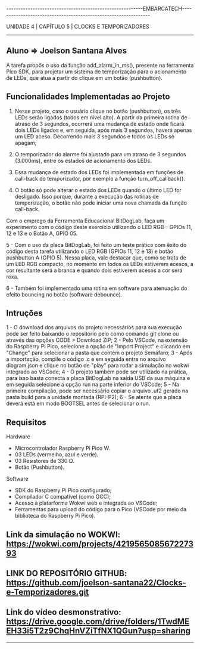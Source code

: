 ---------------------------------------------------------EMBARCATECH----------------------------------------------------------------

UNIDADE 4 | CAPÍTULO 5 | CLOCKS E TEMPORIZADORES 
____________________________________________________________________________________________________________________________________

## Aluno => Joelson Santana Alves 

A tarefa propôs o uso da função add_alarm_in_ms(), presente
na ferramenta Pico SDK, para projetar um sistema de temporização
para o acionamento de LEDs, que atua a partir do clique em um
botão (pushbutton). 

## Funcionalidades Implementadas ao Projeto

1. Nesse projeto, caso o usuário clique no botão (pushbutton), os três LEDs serão
ligados (todos em nível alto). A partir da primeira rotina de atraso de 3 segundos,
ocorrerá uma mudança de estado onde ficará dois LEDs ligados e, em seguida, após mais 3 segundos, 
haverá apenas um LED aceso. Decorrendo mais 3 segundos e todos os LEDs se apagam;

2. O temporizador do alarme foi ajustado para um atraso de 3 segundos (3.000ms), entre os estados de acionamento dos
LEDs.

3. Essa mudança de estado dos LEDs foi implementada em
funções de call-back do temporizador, por exemplo a função  turn_off_callback().

4. O botão só pode alterar o estado dos LEDs quando o último LED
for desligado. Isso porque, durante a execução das rotinas de
temporização, o botão não pode iniciar uma nova chamada da
função call-back.

Com o emprego da Ferramenta Educacional BitDogLab, faça
um experimento com o código deste exercício utilizando o LED
RGB – GPIOs 11, 12 e 13 e o Botão A, GPIO 05.

5 - Com o uso da placa BitDogLab, foi feito um teste prático com êxito do código desta tarefa utilizando o LED
RGB (GPIOs 11, 12 e 13) e botão pushbutton A (GPIO 5). Nessa placa, vale destacar que, como se trata de um LED RGB compacto, no momento em todos os LEDs estiverem acesos, a cor resultante será a branca e quando dois estiverem acesos a cor será roxa.

6 - Também foi implementado uma rotina em software para atenuação
do efeito bouncing no botão (software debounce).

## Intruções
1 - O download dos arquivos do projeto necessários para sua execução pode ser feito baixando o repositório pelo como comando git clone <link do repositorio> ou através das opções CODE > Download ZIP;
2 - Pelo VSCode, na extensão do Raspberry PI Pico, selecione a opção de "Import Project" e clicando em "Change" para selecionar a pasta que contém o projeto Semáfaro;
3 - Após a importação, compile o código .c e em seguida entre no arquivo diagram.json e clique no botão de "play" para rodar a simulação no wokwi integrado ao VSCode;
4 - O projeto também pode ser utilizado na prática, para  isso basta conecta a placa BitDogLab na saída USB da sua máquina e em seguida selecione a opção run na parte inferior do VSCode;
5 - Na primeira compilação, pode ser necessário copiar o arquivo .uf2 gerado na pasta build para a unidade montada (RPI-P2);
6 - Se atente que a placa deverá está em modo BOOTSEL antes de selecionar o run.

## Requisitos

Hardware
- Microcontrolador Raspberry Pi Pico W.
- 03 LEDs (vermelho, azul e verde).
- 03 Resistores de 330 Ω.
- Botão (Pushbutton).

Software
- SDK do Raspberry Pi Pico configurado;
- Compilador C compatível (como GCC);
- Acesso à platarforma Wokwi web e integrada ao VSCode;
- Ferramentas para upload do código para o Pico (VSCode por meio da biblioteca do Raspberry Pi Pico).

## Link da simulação no WOKWI: https://wokwi.com/projects/421956508567227393

## LINK DO REPOSITÓRIO GITHUB: https://github.com/joelson-santana22/Clocks-e-Temporizadores.git

## Link do vídeo desmonstrativo: https://drive.google.com/drive/folders/1TwdMEEH33i5T2z9ChqHnVZiTfNX1QGun?usp=sharing
____________________________________________________________________________________________________________________________________
